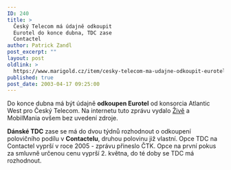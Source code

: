 ```yaml
---
ID: 240
title: >
  Český Telecom má údajně odkoupit
  Eurotel do konce dubna, TDC zase
  Contactel
author: Patrick Zandl
post_excerpt: ""
layout: post
oldlink: >
  https://www.marigold.cz/item/cesky-telecom-ma-udajne-odkoupit-eurotel-do-konce-dubna-tdc-zase-contactel
published: true
post_date: 2003-04-17 09:25:00
---
```

<p>
Do konce dubna má být údajně <STRONG>odkoupen Eurotel</STRONG> od konsorcia Atlantic West pro Český Telecom. Na internetu tuto zprávu vydalo <A href="http://www.zive.cz/h/Bleskovky/AR.asp?ARI=110396&amp;CAI=2097&amp;HID=19" target=_blank>Živě</A> a MobilMania ovšem bez uvedení zdroje. </p>

<p>
<STRONG>Dánské TDC</STRONG> zase se má do dvou týdnů rozhodnout o odkoupení polovičního podílu v <STRONG>Contactelu</STRONG>, druhou polovinu již vlastní. Opce TDC na Contactel vyprší v roce 2005 - zprávu přineslo ČTK. Opce na první pokus za smluvně určenou cenu vyprší 2. května, do té doby se TDC má rozhodnout.</p>

